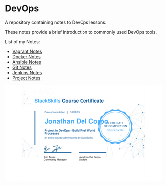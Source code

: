 # DevOps

A repository containing notes to DevOps lessons.

These notes provide a brief introduction to
commonly used DevOps tools.

List of my Notes:

- [Vagrant Notes](./Vagrant/Vagrant%20Notes.md)
- [Docker Notes](./Docker/Docker%20Notes.md)
- [Ansible Notes](./Ansible/Ansible%20Notes.md)
- [Git Notes](./Git/Git%20Notes.md)
- [Jenkins Notes](./Jenkins/Jenkins%20Notes.md)
- [Project Notes](./Project/Project%20Notes.md)

![Certificate](./Certificate.png "Certificate")